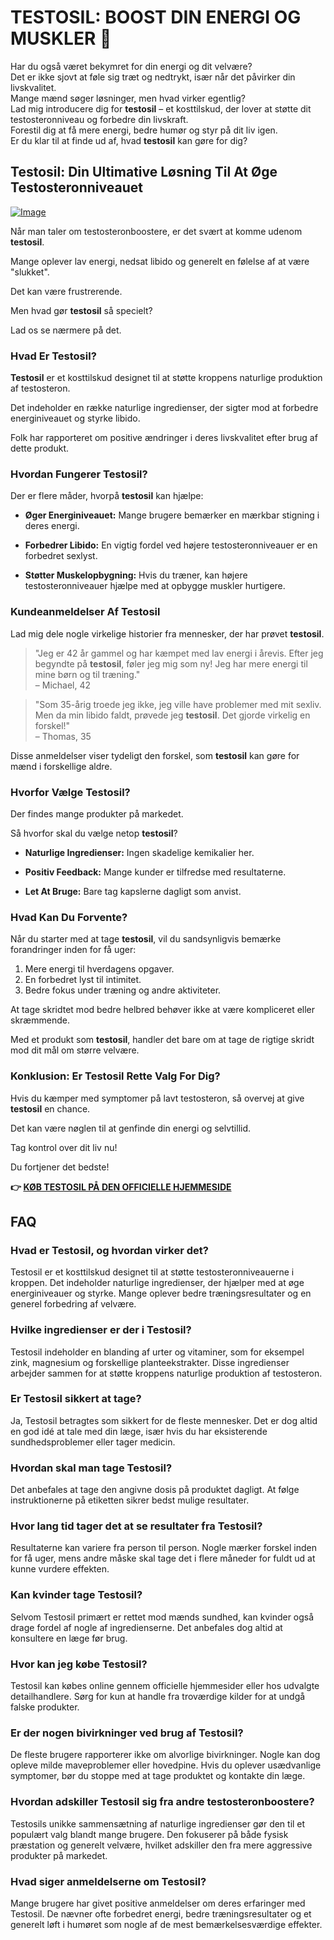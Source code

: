 # TESTOSIL: BOOST DIN ENERGI OG MUSKLER 💪

Har du også været bekymret for din energi og dit velvære?  
Det er ikke sjovt at føle sig træt og nedtrykt, især når det påvirker din livskvalitet.  
Mange mænd søger løsninger, men hvad virker egentlig?  
Lad mig introducere dig for **testosil** – et kosttilskud, der lover at støtte dit testosteronniveau og forbedre din livskraft.  
Forestil dig at få mere energi, bedre humør og styr på dit liv igen.  
Er du klar til at finde ud af, hvad **testosil** kan gøre for dig?

## Testosil: Din Ultimative Løsning Til At Øge Testosteronniveauet

[![Image](https://www2.sellhealth.com/258/testosil_5b_1.png)](https://gchaffi.com/B3oG1Zud)

Når man taler om testosteronboostere, er det svært at komme udenom **testosil**. 

Mange oplever lav energi, nedsat libido og generelt en følelse af at være "slukket".

Det kan være frustrerende.

Men hvad gør **testosil** så specielt? 

Lad os se nærmere på det.

### Hvad Er Testosil?

**Testosil** er et kosttilskud designet til at støtte kroppens naturlige produktion af testosteron. 

Det indeholder en række naturlige ingredienser, der sigter mod at forbedre energiniveauet og styrke libido.

Folk har rapporteret om positive ændringer i deres livskvalitet efter brug af dette produkt. 

### Hvordan Fungerer Testosil?

Der er flere måder, hvorpå **testosil** kan hjælpe:

- **Øger Energiniveauet:** Mange brugere bemærker en mærkbar stigning i deres energi.
  
- **Forbedrer Libido:** En vigtig fordel ved højere testosteronniveauer er en forbedret sexlyst.
  
- **Støtter Muskelopbygning:** Hvis du træner, kan højere testosteronniveauer hjælpe med at opbygge muskler hurtigere.

### Kundeanmeldelser Af Testosil

Lad mig dele nogle virkelige historier fra mennesker, der har prøvet **testosil**.

> "Jeg er 42 år gammel og har kæmpet med lav energi i årevis. Efter jeg begyndte på **testosil**, føler jeg mig som ny! Jeg har mere energi til mine børn og til træning."  
> – Michael, 42

> "Som 35-årig troede jeg ikke, jeg ville have problemer med mit sexliv. Men da min libido faldt, prøvede jeg **testosil**. Det gjorde virkelig en forskel!"  
> – Thomas, 35

Disse anmeldelser viser tydeligt den forskel, som **testosil** kan gøre for mænd i forskellige aldre.

### Hvorfor Vælge Testosil?

Der findes mange produkter på markedet. 

Så hvorfor skal du vælge netop **testosil**?

- **Naturlige Ingredienser:** Ingen skadelige kemikalier her.
  
- **Positiv Feedback:** Mange kunder er tilfredse med resultaterne.
  
- **Let At Bruge:** Bare tag kapslerne dagligt som anvist.

### Hvad Kan Du Forvente?

Når du starter med at tage **testosil**, vil du sandsynligvis bemærke forandringer inden for få uger:

1. Mere energi til hverdagens opgaver.
2. En forbedret lyst til intimitet.
3. Bedre fokus under træning og andre aktiviteter.

At tage skridtet mod bedre helbred behøver ikke at være kompliceret eller skræmmende. 

Med et produkt som **testosil**, handler det bare om at tage de rigtige skridt mod dit mål om større velvære.

### Konklusion: Er Testosil Rette Valg For Dig?

Hvis du kæmper med symptomer på lavt testosteron, så overvej at give **testosil** en chance. 

Det kan være nøglen til at genfinde din energi og selvtillid.

Tag kontrol over dit liv nu!

Du fortjener det bedste!



**👉 [KØB TESTOSIL PÅ DEN OFFICIELLE HJEMMESIDE](https://gchaffi.com/B3oG1Zud)**

## FAQ

### Hvad er Testosil, og hvordan virker det?
Testosil er et kosttilskud designet til at støtte testosteronniveauerne i kroppen. Det indeholder naturlige ingredienser, der hjælper med at øge energiniveauer og styrke. Mange oplever bedre træningsresultater og en generel forbedring af velvære.

### Hvilke ingredienser er der i Testosil?
Testosil indeholder en blanding af urter og vitaminer, som for eksempel zink, magnesium og forskellige planteekstrakter. Disse ingredienser arbejder sammen for at støtte kroppens naturlige produktion af testosteron.

### Er Testosil sikkert at tage?
Ja, Testosil betragtes som sikkert for de fleste mennesker. Det er dog altid en god idé at tale med din læge, især hvis du har eksisterende sundhedsproblemer eller tager medicin.

### Hvordan skal man tage Testosil?
Det anbefales at tage den angivne dosis på produktet dagligt. At følge instruktionerne på etiketten sikrer bedst mulige resultater.

### Hvor lang tid tager det at se resultater fra Testosil?
Resultaterne kan variere fra person til person. Nogle mærker forskel inden for få uger, mens andre måske skal tage det i flere måneder for fuldt ud at kunne vurdere effekten.

### Kan kvinder tage Testosil?
Selvom Testosil primært er rettet mod mænds sundhed, kan kvinder også drage fordel af nogle af ingredienserne. Det anbefales dog altid at konsultere en læge før brug.

### Hvor kan jeg købe Testosil?
Testosil kan købes online gennem officielle hjemmesider eller hos udvalgte detailhandlere. Sørg for kun at handle fra troværdige kilder for at undgå falske produkter.

### Er der nogen bivirkninger ved brug af Testosil?
De fleste brugere rapporterer ikke om alvorlige bivirkninger. Nogle kan dog opleve milde maveproblemer eller hovedpine. Hvis du oplever usædvanlige symptomer, bør du stoppe med at tage produktet og kontakte din læge.

### Hvordan adskiller Testosil sig fra andre testosteronboostere?
Testosils unikke sammensætning af naturlige ingredienser gør den til et populært valg blandt mange brugere. Den fokuserer på både fysisk præstation og generelt velvære, hvilket adskiller den fra mere aggressive produkter på markedet.

### Hvad siger anmeldelserne om Testosil?
Mange brugere har givet positive anmeldelser om deres erfaringer med Testosil. De nævner ofte forbedret energi, bedre træningsresultater og et generelt løft i humøret som nogle af de mest bemærkelsesværdige effekter.